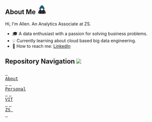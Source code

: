 ## **About Me** <picture><img src = "assets/about_me.gif" width = 30px></picture>

Hi, I'm Allen. An Analytics Associate at ZS.
- 🎓 A data enthusiast with a passion for solving business problems.
- 💡 Currently learning about cloud based big data engineering.
- 💬 How to reach me: [LinkedIn](https://www.linkedin.com/in/allenbphilip/)

## **Repository Navigation** <img src="https://media2.giphy.com/media/QssGEmpkyEOhBCb7e1/giphy.gif?cid=ecf05e47a0n3gi1bfqntqmob8g9aid1oyj2wr3ds3mg700bl&rid=giphy.gif" width = 25px>
[<kbd> <br> About <br> </kbd>](https://github.com/allenalvin333/)
[<kbd> <br> Personal <br> </kbd>](https://github.com/abphilip-work/Certifications/blob/master/Personal/README.md)
[<kbd> <br> VIT <br> </kbd>](https://github.com/abphilip-work/Certifications/blob/master/VIT/README.md)
[<kbd> <br> ZS <br> </kbd>](https://github.com/abphilip-work/Certifications/blob/master/ZS/README.md)
